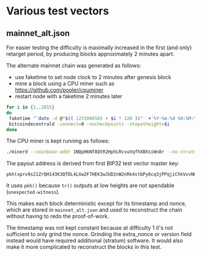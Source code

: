 # Various test vectors

## mainnet_alt.json

For easier testing the difficulty is maximally increased in the first (and only)
retarget period, by producing blocks approximately 2 minutes apart.

The alternate mainnet chain was generated as follows:
- use faketime to set node clock to 2 minutes after genesis block
- mine a block using a CPU miner such as https://github.com/pooler/cpuminer
- restart node with a faketime 2 minutes later

```sh
for i in {1..2015}
do
 faketime "`date -d @"$(( 1231006505 + $i * 120 ))"  +'%Y-%m-%d %H:%M:%S'`" \
 bitcoindecentrald -connect=0 -nocheckpoints -stopatheight=$i
done
```

The CPU miner is kept running as follows:

```sh
./minerd --coinbase-addr 1NQpH6Nf8QtR2HphLRcvuVqfhXBXsiWn8r --no-stratum --algo sha256d --no-longpoll --scantime 3 --retry-pause 1
```

The payout address is derived from first BIP32 test vector master key:

```
pkh(xprv9s21ZrQH143K3QTDL4LXw2F7HEK3wJUD2nW2nRk4stbPy6cq3jPPqjiChkVvvNKmPGJxWUtg6LnF5kejMRNNU3TGtRBeJgk33yuGBxrMPHi/44h/0h/0h/<0;1>/*)#fkjtr0yn
```

It uses `pkh()` because `tr()` outputs at low heights are not spendable (`unexpected-witness`).

This makes each block deterministic except for its timestamp and nonce, which
are stored in `mainnet_alt.json` and used to reconstruct the chain without
having to redo the proof-of-work.

The timestamp was not kept constant because at difficulty 1 it's not sufficient
to only grind the nonce. Grinding the extra_nonce or version field instead
would have required additional (stratum) software. It would also make it more
complicated to reconstruct the blocks in this test.
